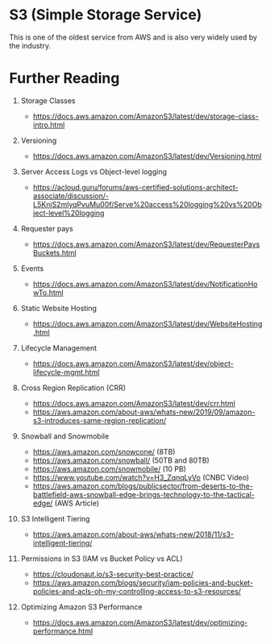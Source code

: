 # S3 (Simple Storage Service)

This is one of the oldest service from AWS and is also very widely used by the industry.

# Further Reading

1. Storage Classes
    - https://docs.aws.amazon.com/AmazonS3/latest/dev/storage-class-intro.html

1. Versioning
    - https://docs.aws.amazon.com/AmazonS3/latest/dev/Versioning.html

1. Server Access Logs vs Object-level logging
    - https://acloud.guru/forums/aws-certified-solutions-architect-associate/discussion/-L5KnjS2mlyqPvuMu00f/Serve%20access%20logging%20vs%20Object-level%20logging

1. Requester pays
    - https://docs.aws.amazon.com/AmazonS3/latest/dev/RequesterPaysBuckets.html

1. Events
    - https://docs.aws.amazon.com/AmazonS3/latest/dev/NotificationHowTo.html

1. Static Website Hosting
    - https://docs.aws.amazon.com/AmazonS3/latest/dev/WebsiteHosting.html

1. Lifecycle Management
    - https://docs.aws.amazon.com/AmazonS3/latest/dev/object-lifecycle-mgmt.html

1. Cross Region Replication (CRR)
    - https://docs.aws.amazon.com/AmazonS3/latest/dev/crr.html
    - https://aws.amazon.com/about-aws/whats-new/2019/09/amazon-s3-introduces-same-region-replication/

1. Snowball and Snowmobile
    - https://aws.amazon.com/snowcone/ (8TB)
    - https://aws.amazon.com/snowball/ (50TB and 80TB)
    - https://aws.amazon.com/snowmobile/ (10 PB)
    - https://www.youtube.com/watch?v=H3_ZqnqLyVo (CNBC Video)
    - https://aws.amazon.com/blogs/publicsector/from-deserts-to-the-battlefield-aws-snowball-edge-brings-technology-to-the-tactical-edge/ (AWS Article)

1. S3 Intelligent Tiering
    - https://aws.amazon.com/about-aws/whats-new/2018/11/s3-intelligent-tiering/

1. Permissions in S3 (IAM vs Bucket Policy vs ACL)
    - https://cloudonaut.io/s3-security-best-practice/
    - https://aws.amazon.com/blogs/security/iam-policies-and-bucket-policies-and-acls-oh-my-controlling-access-to-s3-resources/

1. Optimizing Amazon S3 Performance
    - https://docs.aws.amazon.com/AmazonS3/latest/dev/optimizing-performance.html